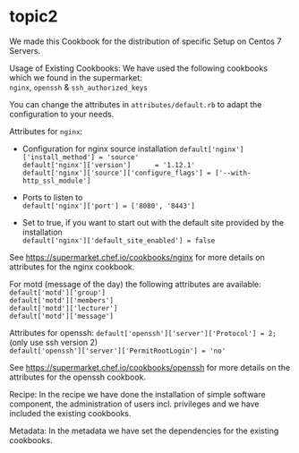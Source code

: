 # topic2

We made this Cookbook for the distribution of specific Setup on Centos 7 Servers.

Usage of Existing Cookbooks:
We have used the following cookbooks which we found in the supermarket:  
`nginx`, `openssh` & `ssh_authorized_keys`

You can change the attributes in `attributes/default.rb` to adapt the configuration to your needs. 

Attributes for `nginx`:  
- Configuration for nginx source installation
`default['nginx']['install_method'] = 'source'`  
`default['nginx']['version']      = '1.12.1'`  
`default['nginx']['source']['configure_flags'] = ['--with-http_ssl_module']`  
  
- Ports to listen to  
`default['nginx']['port'] = ['8080', '8443']`    
  
- Set to true, if you want to start out with the default site provided by the installation  
`default['nginx']['default_site_enabled'] = false`   

See https://supermarket.chef.io/cookbooks/nginx for more details on attributes for the nginx cookbook.  
  
For motd (message of the day) the following attributes are available:
`default['motd']['group']`    
`default['motd']['members']`    
`default['motd']['lecturer']`     
`default['motd']['message']`     
  
Attributes for openssh:
`default['openssh']['server']['Protocol'] = 2;` (only use ssh version 2)  
`default['openssh']['server']['PermitRootLogin'] = 'no'`   

See https://supermarket.chef.io/cookbooks/openssh for more details on the attributes for the openssh cookbook.   
  
Recipe:
In the recipe we have done the installation of simple software component, the administration of users incl. privileges and we have included the existing cookbooks.
  
Metadata:
In the metadata we have set the dependencies for the existing cookbooks.


